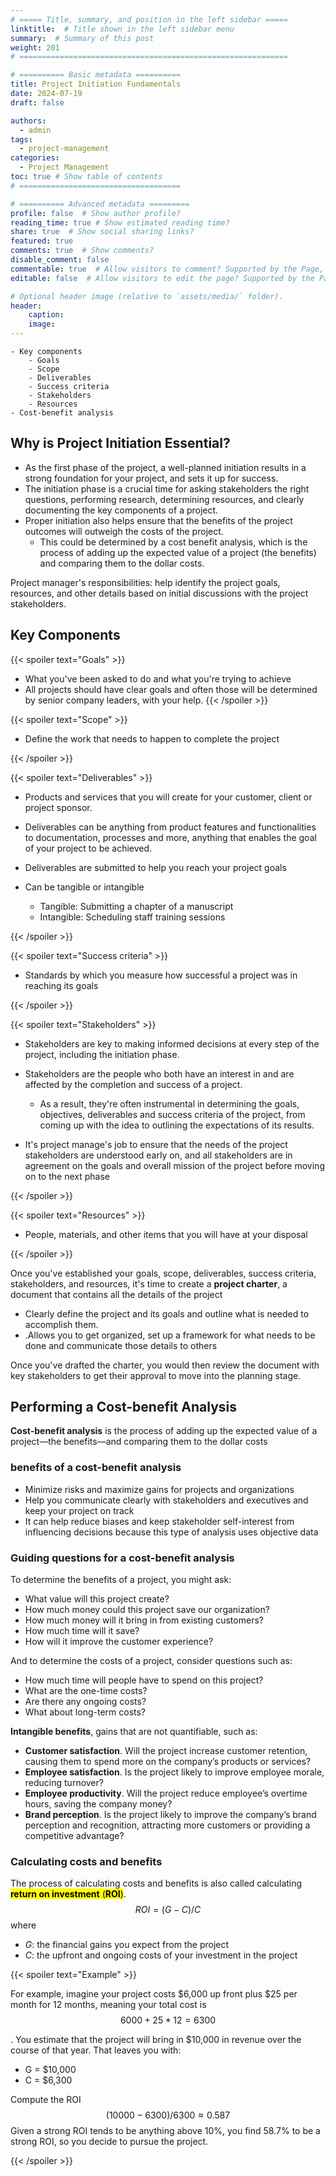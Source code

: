 ```yaml
---
# ===== Title, summary, and position in the left sidebar =====
linktitle:  # Title shown in the left sidebar menu
summary:  # Summary of this post
weight: 201
# ============================================================

# ========== Basic metadata ==========
title: Project Initiation Fundamentals
date: 2024-07-19
draft: false

authors:
  - admin
tags:
  - project-management
categories:
  - Project Management
toc: true # Show table of contents
# ====================================

# ========== Advanced metadata =========
profile: false  # Show author profile?
reading_time: true # Show estimated reading time?
share: true  # Show social sharing links?
featured: true
comments: true  # Show comments?
disable_comment: false
commentable: true  # Allow visitors to comment? Supported by the Page, Post, and Book content types.
editable: false  # Allow visitors to edit the page? Supported by the Page, Post, and Book content types.

# Optional header image (relative to `assets/media/` folder).
header:
    caption: 
    image:  
---
```


```markmap {height="200px"}
- Key components
	- Goals
    - Scope
	- Deliverables
	- Success criteria
	- Stakeholders
	- Resources
- Cost-benefit analysis
```




## Why is Project Initiation Essential?

- As the first phase of the project, a well-planned initiation results in a strong foundation for your project, and sets it up for success.
- The initiation phase is a crucial time for asking stakeholders the right questions, performing research, determining resources, and clearly documenting the key components of a project.
- Proper initiation also helps ensure that the benefits of the project outcomes will outweigh the costs of the project.
  - This could be determined by a cost benefit analysis, which is the process of adding up the expected value of a project (the benefits) and comparing them to the dollar costs.

Project manager's responsibilities: help identify the project goals, resources, and other details based on initial discussions with the project stakeholders.

## Key Components

{{< spoiler text="Goals" >}}
- What you've been asked to do and what you're trying to achieve
- All projects should have clear goals and often those will be determined by senior company leaders, with your help.
{{< /spoiler >}}

{{< spoiler text="Scope" >}}
- Define the work that needs to happen to complete the project

{{< /spoiler >}}

{{< spoiler text="Deliverables" >}}

- Products and services that you will create for your customer, client or project sponsor. 
- Deliverables can be anything from product features and functionalities to documentation, processes and more, anything that enables the goal of your project to be achieved. 

- Deliverables are submitted to help you reach your project goals
- Can be tangible or intangible
  - Tangible: Submitting a chapter of a manuscript
  - Intangible: Scheduling staff training sessions

{{< /spoiler >}}

{{< spoiler text="Success criteria" >}}

- Standards by which you measure how successful a project was in reaching its goals

{{< /spoiler >}}

{{< spoiler text="Stakeholders" >}}

- Stakeholders are key to making informed decisions at every step of the project, including the initiation phase. 

- Stakeholders are the people who both have an interest in and are affected by the completion and success of a project. 
  - As a result, they're often instrumental in determining the goals, objectives, deliverables and success criteria of the project, from coming up with the idea to outlining the expectations of its results.
- It's project manage's job to ensure that the needs of the project stakeholders are understood early on, and all stakeholders are in agreement on the goals and overall mission of the project before moving on to the next phase

{{< /spoiler >}}

{{< spoiler text="Resources" >}}

- People, materials, and other items that you will have at your disposal

{{< /spoiler >}}

Once you've established your goals, scope, deliverables, success criteria, stakeholders, and resources, it's time to create a **project charter**, a document that contains all the details of the project

- Clearly define the project and its goals and outline what is needed to accomplish them.
- .Allows you to get organized, set up a framework for what needs to be done and communicate those details to others

Once you've drafted the charter, you would then review the document with key stakeholders to get their approval to move into the planning stage.

## Performing a Cost-benefit Analysis

**Cost-benefit analysis** is the process of adding up the expected value of a project—the benefits—and comparing them to the dollar costs

### benefits of a cost-benefit analysis

- Minimize risks and maximize gains for projects and organizations
- Help you communicate clearly with stakeholders and executives and keep your project on track
- It can help reduce biases and keep stakeholder self-interest from influencing decisions because this type of analysis uses objective data

### Guiding questions for a cost-benefit analysis

To determine the benefits of a project, you might ask:

- What value will this project create? 
- How much money could this project save our organization? 
- How much money will it bring in from existing customers?
- How much time will it save? 
- How will it improve the customer experience?

And to determine the costs of a project, consider questions such as:

- How much time will people have to spend on this project?
- What are the one-time costs?
- Are there any ongoing costs?
- What about long-term costs? 

**Intangible benefits**, gains that are not quantifiable, such as:

- **Customer satisfaction**. Will the project increase customer retention, causing them to spend more on the company’s products or services? 
- **Employee satisfaction**. Is the project likely to improve employee morale, reducing turnover? 
- **Employee productivity**. Will the project reduce employee’s overtime hours, saving the company money?
- **Brand perception**. Is the project likely to improve the company’s brand perception and recognition, attracting more customers or providing a competitive advantage?

### Calculating costs and benefits

The process of calculating costs and benefits is also called calculating <mark>**return on investment** (**ROI**)</mark>. 
$$
ROI = (G - C) / C
$$
where

- $G$: the financial gains you expect from the project
- $C$: the upfront and ongoing costs of your investment in the project

{{< spoiler text="Example" >}}

For example, imagine your project costs \$6,000 up front plus \$25 per month for 12 months, meaning your total cost is 
$$
6000 + 25 * 12 = 6300
$$


. You estimate that the project will bring in $10,000 in revenue over the course of that year. That leaves you with: 

- G = $10,000
- C = $6,300

Compute the ROI
$$
(10000 - 6300) / 6300 \approx 0.587
$$
Given a strong ROI tends to be anything above 10%, you find 58.7% to be a strong ROI, so you decide to pursue the project.

{{< /spoiler >}}